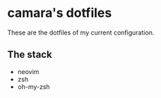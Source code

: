 # camara's dotfiles
These are the dotfiles of my current configuration. 

## The stack 
* neovim
* zsh
* oh-my-zsh
